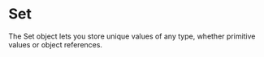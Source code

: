 # Set
The Set object lets you store unique values of any type, whether primitive values or object references.
